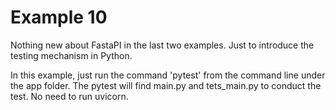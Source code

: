 # Example 10

Nothing new about FastaPI in the last two examples.
Just to introduce the testing mechanism in Python.

In this example, just run the command 'pytest' from the command line
under the app folder. The pytest will find main.py and tets_main.py
to conduct the test. No need to run uvicorn.
